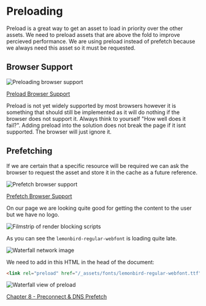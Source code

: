 # Preloading

Preload is a great way to get an asset to load in priority over the other assets. We need to preload assets that are above the fold to improve percieved performance. We are using preload instead of prefetch because we always need this asset so it must be requested.

## Browser Support

![Preloading browser support](https://raw.githubusercontent.com/code-mattclaffey/performance-kit/master/07-preload/screenshots/preload-bs.png)

[Preload Browser Support](http://caniuse.com/#search=preload)

Preload is not yet widely supported by most browsers however it is something that should still be implemented as it will do nothing if the browser does not support it. Always think to yourself "How well does it fail?". Adding preload into the solution does not break the page if it isnt supported. The browser will just ignore it.


## Prefetching

If we are certain that a specific resource will be required we can ask the browser to request the asset and store it in the cache as a future reference.

![Prefetch browser support](https://raw.githubusercontent.com/code-mattclaffey/performance-kit/master/07-preload/screenshots/prefetch-bs.png)

[Prefetch Browser Support](http://caniuse.com/#search=prefetch)

On our page we are looking quite good for getting the content to the user but we have no logo.

![Filmstrip of render blocking scripts](https://raw.githubusercontent.com/code-mattclaffey/performance-kit/master/06-render-blocking-scripts/screenshots/render-blocking-scripts.png)

As you can see the `lemonbird-regular-webfont` is loading quite late.

![Waterfall network image](https://raw.githubusercontent.com/code-mattclaffey/performance-kit/master/07-preload/screenshots/waterfall-image.png)

We need to add in this HTML in the head of the document:

```html
<link rel="preload" href="/_assets/fonts/lemonbird-regular-webfont.ttf">
```

![Waterfall view of preload](https://raw.githubusercontent.com/code-mattclaffey/performance-kit/master/07-preload/screenshots/waterfall-image-preload-after.png)

[Chapter 8 - Preconnect & DNS Prefetch](https://github.com/code-mattclaffey/performance-kit/tree/master/08-preconnect-dns-prefetch/readme.md)
